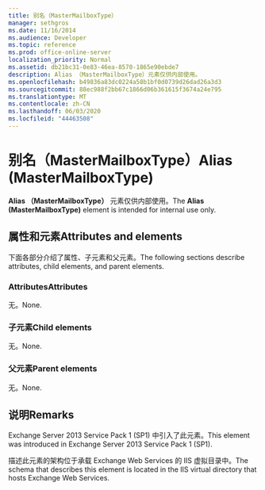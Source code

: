 ```yaml
---
title: 别名（MasterMailboxType）
manager: sethgros
ms.date: 11/16/2014
ms.audience: Developer
ms.topic: reference
ms.prod: office-online-server
localization_priority: Normal
ms.assetid: db21bc31-0e83-46ea-8570-1865e90ebde7
description: Alias （MasterMailboxType）元素仅供内部使用。
ms.openlocfilehash: b49836a83dc0224a58b1bf0d0739d26dad26a3d3
ms.sourcegitcommit: 88ec988f2bb67c1866d06b361615f3674a24e795
ms.translationtype: MT
ms.contentlocale: zh-CN
ms.lasthandoff: 06/03/2020
ms.locfileid: "44463508"
---
```

# <a name="alias-mastermailboxtype"></a><span data-ttu-id="1a411-103">别名（MasterMailboxType）</span><span class="sxs-lookup"><span data-stu-id="1a411-103">Alias (MasterMailboxType)</span></span>

<span data-ttu-id="1a411-104">**Alias （MasterMailboxType）** 元素仅供内部使用。</span><span class="sxs-lookup"><span data-stu-id="1a411-104">The **Alias (MasterMailboxType)** element is intended for internal use only.</span></span> 

## <a name="attributes-and-elements"></a><span data-ttu-id="1a411-105">属性和元素</span><span class="sxs-lookup"><span data-stu-id="1a411-105">Attributes and elements</span></span>

<span data-ttu-id="1a411-106">下面各部分介绍了属性、子元素和父元素。</span><span class="sxs-lookup"><span data-stu-id="1a411-106">The following sections describe attributes, child elements, and parent elements.</span></span>
  
### <a name="attributes"></a><span data-ttu-id="1a411-107">Attributes</span><span class="sxs-lookup"><span data-stu-id="1a411-107">Attributes</span></span>

<span data-ttu-id="1a411-108">无。</span><span class="sxs-lookup"><span data-stu-id="1a411-108">None.</span></span>
  
### <a name="child-elements"></a><span data-ttu-id="1a411-109">子元素</span><span class="sxs-lookup"><span data-stu-id="1a411-109">Child elements</span></span>

<span data-ttu-id="1a411-110">无。</span><span class="sxs-lookup"><span data-stu-id="1a411-110">None.</span></span>
  
### <a name="parent-elements"></a><span data-ttu-id="1a411-111">父元素</span><span class="sxs-lookup"><span data-stu-id="1a411-111">Parent elements</span></span>

<span data-ttu-id="1a411-112">无。</span><span class="sxs-lookup"><span data-stu-id="1a411-112">None.</span></span>
  
## <a name="remarks"></a><span data-ttu-id="1a411-113">说明</span><span class="sxs-lookup"><span data-stu-id="1a411-113">Remarks</span></span>

<span data-ttu-id="1a411-114">Exchange Server 2013 Service Pack 1 (SP1) 中引入了此元素。</span><span class="sxs-lookup"><span data-stu-id="1a411-114">This element was introduced in Exchange Server 2013 Service Pack 1 (SP1).</span></span>
  
<span data-ttu-id="1a411-115">描述此元素的架构位于承载 Exchange Web Services 的 IIS 虚拟目录中。</span><span class="sxs-lookup"><span data-stu-id="1a411-115">The schema that describes this element is located in the IIS virtual directory that hosts Exchange Web Services.</span></span>
  

